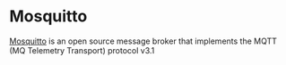 # Mosquitto

[Mosquitto](https://mosquitto.org) is an open source message broker that implements the MQTT (MQ Telemetry Transport) protocol v3.1


